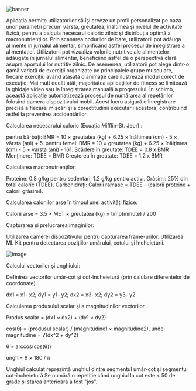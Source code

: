 ![banner](https://github.com/vladduta/MyHealthFuel/assets/109473890/b730dfae-1c72-41b1-a32c-4ba61e3427f4)




Aplicația permite utilizatorilor să își creeze un profil personalizat pe baza unor parametri
precum vârsta, greutatea, înălțimea și nivelul de activitate fizică, pentru a calcula necesarul caloric
zilnic și distribuția optimă a macronutrienților. Prin scanarea codurilor de bare, utilizatorii pot
adăuga alimente în jurnalul alimentar, simplificând astfel procesul de înregistrare a alimentației.
Utilizatorii pot vizualiza valorile nutritive ale alimentelor adăugate în jurnalul alimentar, beneficiind
astfel de o perspectivă clară asupra aportului lor nutritiv zilnic.
De asemenea, utilizatorii pot alege dintr-o gamă variată de exerciții organizate pe
principalele grupe musculare, fiecare exercițiu având atașată o animație care ilustrează modul
corect de execuție. Mai mult decât atât, majoritatea aplicațiilor de fitness se limitează la ghidaje
video sau la înregistrarea manuală a progresului. În schimb, această aplicație automatizează
procesul de numărarea al repetărilor folosind camera dispozitivului mobil. Acest lucru asigură o
înregistrare precisă a fiecărei mișcări și a corectitudinii executării acestora, contribuind astfel la
prevenirea accidentărilor.


Calcularea necesarului caloric (Ecuația Mifflin-St. Jeor) :

pentru bărbați: BMR = 10 × greutatea (kg) + 6.25 × înălțimea (cm) - 5 × vârsta (ani) + 5. 
pentru femei: BMR = 10 × greutatea (kg) + 6.25 × înălțimea (cm) - 5 × vârsta (ani) - 161. 
Scădere în greutate: TDEE = 0.8 x BMR
Menținere: TDEE = BMR
Creșterea în greutate: TDEE = 1.2 x BMR


Calcularea macronutrienților:		

Proteine: 0.8 g/kg pentru sedentari, 1.2 g/kg pentru activi.
Grăsimi: 25% din total caloric (TDEE).
Carbohidrați: Calorii rămase = TDEE - (calorii proteine + calorii grăsimi).


Calcularea caloriilor arse în timpul unei activități fizice:		

Calorii arse = 3.5 × MET × greutatea (kg) × timp(minute) / 200

Capturarea și prelucrarea imaginilor:

Utilizarea camerei dispozitivului pentru capturarea frame-urilor.
Utilizarea ML Kit pentru detectarea pozițiilor umărului, cotului și încheieturii.

![image](https://github.com/VladDuta/MyHealthFuel/assets/109473890/e4e3f474-ed25-4afc-829b-fb69450e187e)


Calculul vectorilor și unghiului:	

Definirea vectorilor umăr-cot și cot-încheietură (prin calulare diferentelor de coordonate).

dx1 =  x1- x2; dy1 =  y1- y2; 
dx2 =  x3- x2; dy2 =  y3- y2

Calcularea produsului scalar și a magnitudinilor vectorilor.

Produs scalar = (dx1 × dx2) + (dy1 × dy2)

cos(θ) = (produsul scalar) / (magnitudine1 × magnitudine2), unde: magnitudine = √(dx^2 + dy^2)

θ = arccos(cos(θ))

unghi= θ × 180 / π 
	
Unghiul calculat reprezintă unghiul dintre segmentul umăr-cot și segmentul cot-încheietură
Se numără o repetiție când unghiul la cot este < 50 de grade și starea anterioară a fost "jos".








